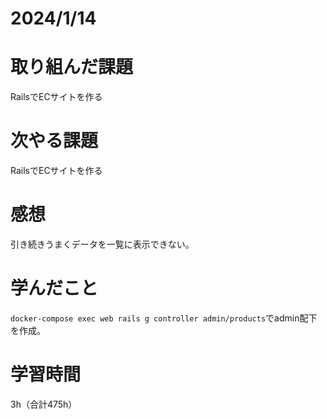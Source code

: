 # 2024/1/14
# 取り組んだ課題
RailsでECサイトを作る

# 次やる課題
RailsでECサイトを作る

# 感想
引き続きうまくデータを一覧に表示できない。

# 学んだこと
`docker-compose exec web rails g controller admin/products`でadmin配下を作成。

# 学習時間
3h（合計475h）
